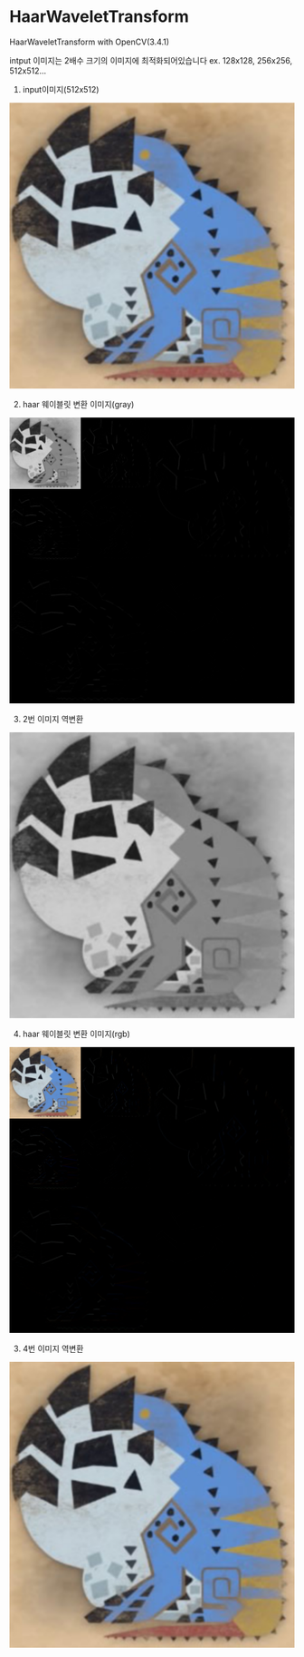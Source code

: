 # HaarWaveletTransform
HaarWaveletTransform with OpenCV(3.4.1)

intput 이미지는 2배수 크기의 이미지에 최적화되어있습니다 ex. 128x128, 256x256, 512x512...

1. input이미지(512x512)

![input](/HaarWaveletTransform(VS2017)/HaarWaveletTransform(VS2017)/image/dodo(512x512).png)

2. haar 웨이블릿 변환 이미지(gray)

![wavelet_gray](/HaarWaveletTransform(VS2017)/HaarWaveletTransform(VS2017)/image/wavelet_gray.png)

3. 2번 이미지 역변환

![inversed_gray](/HaarWaveletTransform(VS2017)/HaarWaveletTransform(VS2017)/image/inversed_gray.png)

4. haar 웨이블릿 변환 이미지(rgb)

![wavelet_rgb](/HaarWaveletTransform(VS2017)/HaarWaveletTransform(VS2017)/image/wavelet_rgb.png)

3. 4번 이미지 역변환

![inversed_rgb](/HaarWaveletTransform(VS2017)/HaarWaveletTransform(VS2017)/image/inversed_rgb.png)
